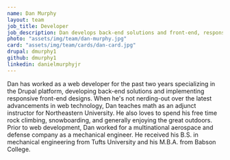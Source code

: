 ```yaml
---
name: Dan Murphy
layout: team
job_title: Developer
job_description: Dan develops back-end solutions and front-end, responsive designs for Savas clients.
photo: "assets/img/team/dan-murphy.jpg"
card: "assets/img/team/cards/dan-card.jpg"
drupal: dmurphy1
github: dmurphy1
linkedin: danielmurphyjr
---
```


Dan has worked as a web developer for the past two years specializing in the Drupal platform, developing back-end solutions and implementing responsive front-end designs. When he's not nerding-out over the latest advancements in web technology, Dan teaches math as an adjunct instructor for Northeastern University. He also loves to spend his free time rock climbing, snowboarding, and generally enjoying the great outdoors. Prior to web development, Dan worked for a multinational aerospace and defense company as a mechanical engineer. He received his B.S. in mechanical engineering from Tufts University and his M.B.A. from Babson College.

